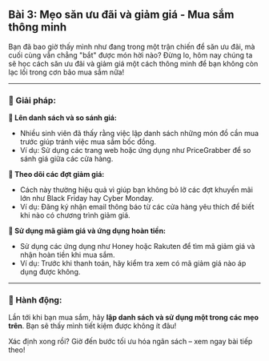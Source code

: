 ## Bài 3: Mẹo săn ưu đãi và giảm giá - Mua sắm thông minh

Bạn đã bao giờ thấy mình như đang trong một trận chiến để săn ưu đãi, mà cuối cùng vẫn chẳng "bắt" được món hời nào? Đừng lo, hôm nay chúng ta sẽ học cách săn ưu đãi và giảm giá một cách thông minh để bạn không còn lạc lối trong cơn bão mua sắm nữa!

---

### 📌 Giải pháp:

**🔹 Lên danh sách và so sánh giá:**
- Nhiều sinh viên đã thấy rằng việc lập danh sách những món đồ cần mua trước giúp tránh việc mua sắm bốc đồng.
- Ví dụ: Sử dụng các trang web hoặc ứng dụng như PriceGrabber để so sánh giá giữa các cửa hàng.

**🔹 Theo dõi các đợt giảm giá:**
- Cách này thường hiệu quả vì giúp bạn không bỏ lỡ các đợt khuyến mãi lớn như Black Friday hay Cyber Monday.
- Ví dụ: Đăng ký nhận email thông báo từ các cửa hàng yêu thích để biết khi nào có chương trình giảm giá.

**🔹 Sử dụng mã giảm giá và ứng dụng hoàn tiền:**
- Sử dụng các ứng dụng như Honey hoặc Rakuten để tìm mã giảm giá và nhận hoàn tiền khi mua sắm.
- Ví dụ: Trước khi thanh toán, hãy kiểm tra xem có mã giảm giá nào áp dụng được không.

---

### 🚀 Hành động:

Lần tới khi bạn mua sắm, hãy **lập danh sách và sử dụng một trong các mẹo trên**. Bạn sẽ thấy mình tiết kiệm được không ít đâu!

Xác định xong rồi? Giờ đến bước tối ưu hóa ngân sách – xem ngay bài tiếp theo!